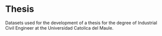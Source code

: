 # Thesis
Datasets used for the development of a thesis for the degree of Industrial Civil Engineer at the Universidad Catolica del Maule.
